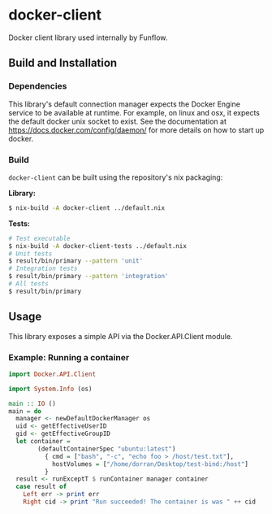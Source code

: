 # docker-client

Docker client library used internally by Funflow.

## Build and Installation

### Dependencies

This library's default connection manager expects the Docker Engine service to be available at runtime. For example, on linux and osx, it expects the default docker unix socket to exist. See the documentation at https://docs.docker.com/config/daemon/ for more details on how to
start up docker.

### Build

`docker-client` can be built using the repository's nix packaging:


**Library:** 
```bash
$ nix-build -A docker-client ../default.nix 
```


**Tests:** 
```bash
# Test executable
$ nix-build -A docker-client-tests ../default.nix 
# Unit tests
$ result/bin/primary --pattern 'unit'
# Integration tests
$ result/bin/primary --pattern 'integration'
# All tests
$ result/bin/primary
```


## Usage

This library exposes a simple API via the Docker.API.Client module.

### Example: Running a container

```haskell
import Docker.API.Client 

import System.Info (os)

main :: IO ()
main = do
  manager <- newDefaultDockerManager os
  uid <- getEffectiveUserID
  gid <- getEffectiveGroupID
  let container =
        (defaultContainerSpec "ubuntu:latest")
          { cmd = ["bash", "-c", "echo foo > /host/test.txt"],
            hostVolumes = ["/home/dorran/Desktop/test-bind:/host"]
          }
  result <- runExceptT $ runContainer manager container
  case result of
    Left err -> print err
    Right cid -> print "Run succeeded! The container is was " ++ cid
```
